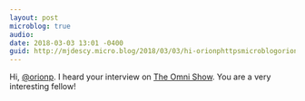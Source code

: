 ```yaml
---
layout: post
microblog: true
audio: 
date: 2018-03-03 13:01 -0400
guid: http://mjdescy.micro.blog/2018/03/03/hi-orionphttpsmicroblogorionp-i.html
---
```

Hi, [@orionp](https://micro.blog/orionp). I heard your interview on [The Omni Show](https://theomnishow.omnigroup.com/). You are a very interesting fellow!
